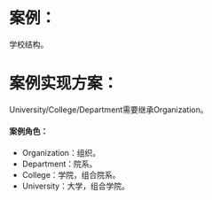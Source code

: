 # 案例：

   学校结构。
  
# 案例实现方案：

   University/College/Department需要继承Organization。

   #### 案例角色：

   - Organization：组织。
   - Department：院系。
   - College：学院，组合院系。
   - University：大学，组合学院。


